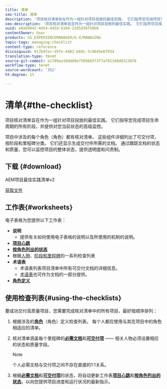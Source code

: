 ```yaml
---
title: 清单
seo-title: 清单
description: '项目核对清单旨在作为一组针对项目投放的最佳实践。 它们指导您完成项目生命周期的所有阶段，并提供对您当前状态的高级监控。 '
seo-description: '项目核对清单旨在作为一组针对项目投放的最佳实践。 它们指导您完成项目生命周期的所有阶段，并提供对您当前状态的高级监控。 '
uuid: e8ab9042-4d54-445d-b104-23d5d38f58b6
contentOwner: User
products: SG_EXPERIENCEMANAGER/6.4/MANAGING
topic-tags: managing-checklist
content-type: reference
discoiquuid: 917b4fec-d5fe-4402-b69c-3c9645e6f934
translation-type: tm+mt
source-git-commit: a1709aa10d480e7509665f3f7a791348d8323076
workflow-type: tm+mt
source-wordcount: '352'
ht-degree: 1%

---
```



# 清单{#the-checklist}

项目核对清单旨在作为一组针对项目投放的最佳实践。 它们指导您完成项目生命周期的所有阶段，并提供对您当前状态的高级监控。

项目中涉及的每个角色（角色）都有核对清单。 这些组件详细列出了可交付项，按阶段和里程碑分类。 它们还显示生成交付件所需的文档。 通过跟踪文档的状态和质量，您可以监控项目的整体状态，提供透明度和问责制。

## 下载 {#download}

AEM项目最佳实践清单v2

[获取文件](assets/aem_project_bp_checklistv2-64.xlsx)

## 工作表{#worksheets}

电子表格为您提供以下工作表：

* **说明**
   * 提供有关如何使用电子表格的说明以及所使用的机制的说明。
* **[项目心跳](/help/managing/best-practices.md#project-heartbeat-dashboard)**
* **[按角色列出的状态](/help/managing/best-practices.md#status-by-role)**
* 根据[人物](/help/managing/best-practices.md#persona)、[阶段和里程碑](/help/managing/best-practices.md#phases-and-milestones)的一系列检查列表
* **术语表**
   * 术语表列表项目清单中所有可交付文档的详细信息。
   * [术语表](/help/managing/best-practices-glossary.md)也可作为文档的一部分提供。
* **[角色定义](/help/managing/best-practices.md#persona)**

## 使用检查列表{#using-the-checklists}

要成功交付高质量项目，您需要完成核对清单中的所有项目，最好按顺序排列：

1. 根据涉及的&#x200B;**[角色](/help/managing/best-practices.md#persona)**（角色）定义检查列表。 每个人都应使用与其在项目中的角色相适应的清单。
1. 核对清单涵盖每个里程碑的&#x200B;**[必需文档](/help/managing/best-practices.md#required-documents)**&#x200B;和&#x200B;**[可交付项](/help/managing/best-practices.md#deliverables)** —— 相关人物必须设置相应的状态和质量字段。

   >[!NOTE]
   >
   >个人必需文档与交付项之间不存在直接的1:1关系。

1. 根据&#x200B;**[必需文档](/help/managing/best-practices.md#required-documents)**&#x200B;和&#x200B;**[可交付项](/help/managing/best-practices.md#deliverables)**&#x200B;的状态，将自动更新工作表&#x200B;**[项目心跳](/help/managing/best-practices.md#project-heartbeat-dashboard)**&#x200B;和&#x200B;**[按角色列出的状态](/help/managing/best-practices.md#status-by-role)**，以向您提供项目进度和运行状况的最新指示。